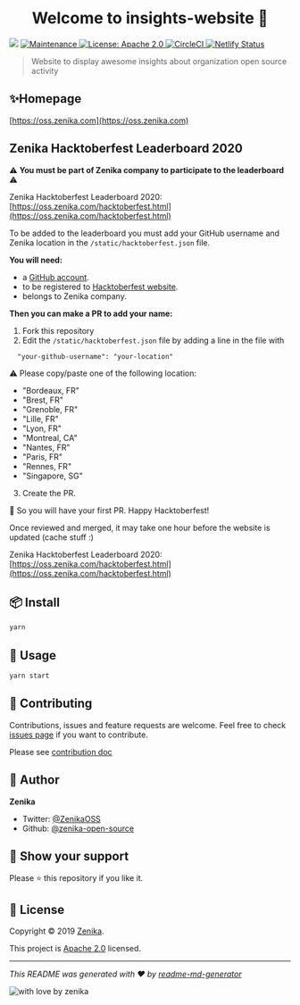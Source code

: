 <h1 align="center">Welcome to insights-website 👋</h1>
<p>
  <img src="https://img.shields.io/badge/version-0.1.0-blue.svg?cacheSeconds=2592000" />
  <a href="https://github.com/zenika-open-source/insights-website/graphs/commit-activity">
    <img alt="Maintenance" src="https://img.shields.io/badge/Maintained%3F-yes-green.svg" target="_blank" />
  </a>
  <a href="https://github.com/zenika-open-source/insights-website/blob/master/LICENSE">
    <img alt="License: Apache 2.0" src="https://img.shields.io/badge/License-Apache 2.0-yellow.svg" target="_blank" />
  </a>
  <a href="https://circleci.com/gh/zenika-open-source/insights-website/tree/master">
    <img alt="CircleCI" src="https://circleci.com/gh/zenika-open-source/insights-website/tree/master.svg?style=svg" target="_blank" />
  </a>
  <a href="https://app.netlify.com/sites/zenika-open-source-insights/deploys">
    <img alt="Netlify Status" src="https://api.netlify.com/api/v1/badges/44effe10-3635-426d-899d-984201fa828a/deploy-status" target="_blank" />
  </a>
</p>

> Website to display awesome insights about organization open source activity

## ✨Homepage

[https://oss.zenika.com](https://oss.zenika.com)

## Zenika Hacktoberfest Leaderboard 2020

⚠️  **You must be part of Zenika company to participate to the leaderboard** ⚠️ 

Zenika Hacktoberfest Leaderboard 2020: [https://oss.zenika.com/hacktoberfest.html](https://oss.zenika.com/hacktoberfest.html)

To be added to the leaderboard you must add your GitHub username and Zenika location in the `/static/hacktoberfest.json` file.

**You will need:**
- a [GitHub account](https://github.com).
- to be registered to [Hacktoberfest website](https://hacktoberfest.digitalocean.com/).
- belongs to Zenika company.

**Then you can make a PR to add your name:**
1. Fork this repository
2. Edit the `/static/hacktoberfest.json` file by adding a line in the file with
```
  "your-github-username": "your-location"
```
⚠️  Please copy/paste one of the following location:
- "Bordeaux, FR"
- "Brest, FR"
- "Grenoble, FR"
- "Lille, FR"
- "Lyon, FR"
- "Montreal, CA"
- "Nantes, FR"
- "Paris, FR"
- "Rennes, FR"
- "Singapore, SG"

3. Create the PR.

🎉 So you will have your first PR. Happy Hacktoberfest! 

Once reviewed and merged, it may take one hour before the website is updated (cache stuff :)

Zenika Hacktoberfest Leaderboard 2020: [https://oss.zenika.com/hacktoberfest.html](https://oss.zenika.com/hacktoberfest.html)

## 📦 Install

```sh
yarn
```

## 🚀 Usage

```sh
yarn start
```

## 🤝 Contributing

Contributions, issues and feature requests are welcome. Feel free to check [issues page](https://github.com/zenika-open-source/insights-website/issues) if you want to contribute.

Please see [contribution doc](./docs/CONTRIBUTING.md)

## 👤 Author

**Zenika**

* Twitter: [@ZenikaOSS](https://twitter.com/ZenikaOSS)
* Github: [@zenika-open-source](https://github.com/zenika-open-source)

## 🙏 Show your support

Please ⭐️ this repository if you like it.

## 📝 License

Copyright © 2019 [Zenika](https://github.com/zenika-open-source).

This project is [Apache 2.0](https://github.com/zenika-open-source/insights-website/blob/master/LICENSE) licensed.

***
_This README was generated with ❤️ by [readme-md-generator](https://github.com/kefranabg/readme-md-generator)_

![with love by zenika](https://img.shields.io/badge/With%20%E2%9D%A4%EF%B8%8F%20by-Zenika-b51432.svg?link=https://oss.zenika.com)
